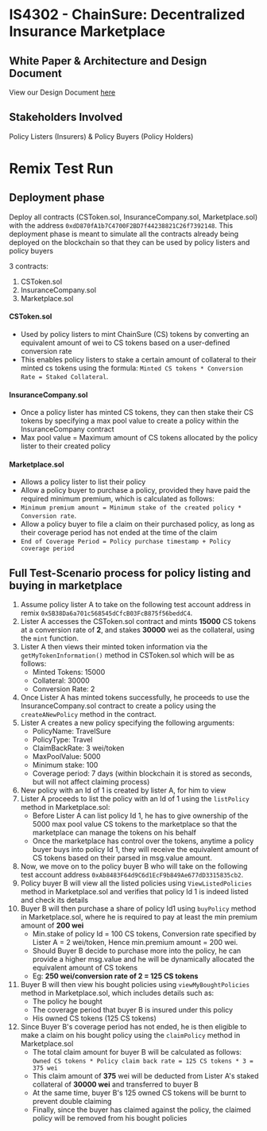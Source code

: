 # IS4302 - ChainSure: Decentralized Insurance Marketplace

## White Paper & Architecture and Design Document
View our Design Document [here](https://docs.google.com/document/d/1DMRLv81oIaTPXTWZ_UbW6wftkhTvm5swFjtCNi_js1M/edit?usp=sharing)


## Stakeholders Involved
Policy Listers (Insurers) & Policy Buyers (Policy Holders)

# Remix Test Run

## Deployment phase
Deploy all contracts (CSToken.sol, InsuranceCompany.sol, Marketplace.sol) with the address `0xdD870fA1b7C4700F2BD7f44238821C26f7392148`.
This deployment phase is meant to simulate all the contracts already being deployed on the blockchain so that they can be used by policy listers and policy buyers 

3 contracts:
1) CSToken.sol
2) InsuranceCompany.sol
3) Marketplace.sol

#### CSToken.sol
- Used by policy listers to mint ChainSure (CS) tokens by converting an equivalent amount of wei to CS tokens based on a user-defined conversion rate
- This enables policy listers to stake a certain amount of collateral to their minted cs tokens using the formula: `Minted CS tokens * Conversion Rate = Staked Collateral`.

#### InsuranceCompany.sol
- Once a policy lister has minted CS tokens, they can then stake their CS tokens by specifying a max pool value to create a policy within the InsuranceCompany contract
- Max pool value = Maximum amount of CS tokens allocated by the policy lister to their created policy

#### Marketplace.sol
- Allows a policy lister to list their policy
- Allow a policy buyer to purchase a policy, provided they have paid the required minimum premium, which is calculated as follows:
- `Minimum premium amount = Minimum stake of the created policy * Conversion rate`.
- Allow a policy buyer to file a claim on their purchased policy, as long as their coverage period has not ended at the time of the claim
- `End of Coverage Period = Policy purchase timestamp + Policy coverage period`

## Full Test-Scenario process for policy listing and buying in marketplace
1) Assume policy lister A to take on the following test account address in remix `0x5B38Da6a701c568545dCfcB03FcB875f56beddC4`.
2) Lister A accesses the CSToken.sol contract and mints **15000** CS tokens at a conversion rate of **2**, and stakes **30000** wei as the collateral, using the `mint` function.
4) Lister A then views their minted token information via the `getMyTokenInformation()` method in CSToken.sol which will be as follows:
   - Minted Tokens: 15000
   - Collateral: 30000
   - Conversion Rate: 2
6) Once Lister A has minted tokens successfully, he proceeds to use the InsuranceCompany.sol contract to create a policy using the `createANewPolicy` method in the contract.
7) Lister A creates a new policy specifying the following arguments:
   - PolicyName: TravelSure
   - PolicyType: Travel
   <!--claim back rate is the payout rate for each CS token that the policy buyer owns of the policy -->
   - ClaimBackRate: 3 wei/token
   <!-- max pool value is the amount of tokens allocated by Lister A to the newly created policy -->
   - MaxPoolValue: 5000 
   <!-- minimum stake is the minimum amount of tokens a policy buyer must own to get a share of the policy, in this case, the amount policy buyer must pay is 100 tokens * conversion rate of 2 = 200 wei -->
   - Minimum stake: 100
   <!-- Coverage period specifies how long the policy buyer is working -->
   - Coverage period: 7 days (within blockchain it is stored as seconds, but will not affect claiming process)
8) New policy with an Id of 1 is created by lister A, for him to view
9) Lister A proceeds to list the policy with an Id of 1 using the `listPolicy` method in Marketplace.sol:
   - Before Lister A can list policy Id 1, he has to give ownership of the 5000 max pool value CS tokens to the marketplace so that the marketplace can manage the tokens on his behalf
   - Once the marketplace has control over the tokens, anytime a policy buyer buys into policy Id 1, they will receive the equivalent amount of CS tokens based on their parsed in msg.value amount.
10) Now, we move on to the policy buyer B who will take on the following test account address `0xAb8483F64d9C6d1EcF9b849Ae677dD3315835cb2`.
11) Policy buyer B will view all the listed policies using `ViewListedPolicies` method in Marketplace.sol and verifies that policy Id 1 is indeed listed and check its details
12) Buyer B will then purchase a share of policy Id1 using `buyPolicy` method in Marketplace.sol, where he is required to pay at least the min premium amount of **200 wei**
    - Min.stake of policy Id = 100 CS tokens, Conversion rate specified by Lister A = 2 wei/token, Hence min.premium amount = 200 wei.
    - Should Buyer B decide to purchase more into the policy, he can provide a higher msg.value and he will be dynamically allocated the equivalent amount of CS tokens
    - Eg: **250 wei/conversion rate of 2 = 125 CS tokens**
13) Buyer B will then view his bought policies using `viewMyBoughtPolicies` method in Marketplace.sol, which includes details such as:
    - The policy he bought
    - The coverage period that buyer B is insured under this policy
    - His owned CS tokens (125 CS tokens)
14) Since Buyer B's coverage period has not ended, he is then eligible to make a claim on his bought policy using the `claimPolicy` method in Marketplace.sol
    - The total claim amount for buyer B will be calculated as follows: `Owned CS tokens * Policy claim back rate = 125 CS tokens * 3 = 375 wei`
    - This claim amount of **375** wei will be deducted from Lister A's staked collateral of **30000 wei** and transferred to buyer B
    - At the same time, buyer B's 125 owned CS tokens will be burnt to prevent double claiming
    - Finally, since the buyer has claimed against the policy, the claimed policy will be removed from his bought policies
